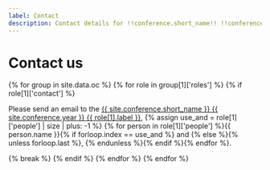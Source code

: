 ```yaml
---
label: Contact
description: Contact details for !!conference.short_name!! !!conference.year!!.
---
```


# Contact us

{% for group in site.data.oc %}
	{% for role in group[1]['roles'] %}
		{% if role[1]['contact'] %}
<p>Please send an email to the <a href="{{ role[1].email }}" title="Retrieve the email address for the {{ site.conference.short_name }} {{ site.conference.year }} {{ role[1].label }}">{{ site.conference.short_name }} {{ site.conference.year }} {{ role[1].label }}</a>, 
		{% assign use_and = role[1]['people'] | size | plus: -1 %}
		{% for person in role[1]['people'] %}{{ person.name }}{% if forloop.index == use_and %} and {% else %}{% unless forloop.last %}, {% endunless %}{% endif %}{% endfor %}.</p>
		{% break %}
		{% endif %}
	{% endfor %}
{% endfor %}
